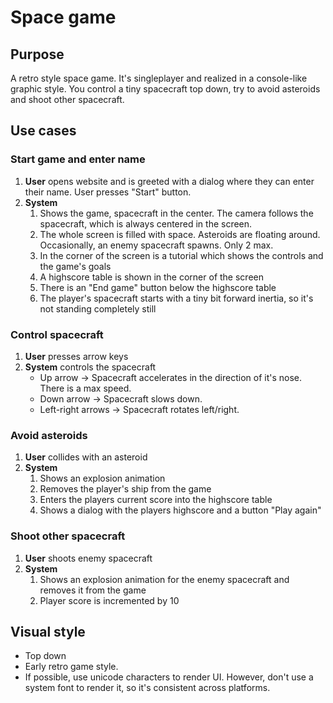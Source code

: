 # Space game

## Purpose

A retro style space game. It's singleplayer and realized in a console-like graphic style. You control a tiny spacecraft top down, try to avoid asteroids and shoot other spacecraft.

## Use cases

### Start game and enter name

1. **User** opens website and is greeted with a dialog where they can enter their name. User presses "Start" button.
2. **System**
    1. Shows the game, spacecraft in the center. The camera follows the spacecraft, which is always centered in the screen.
    2. The whole screen is filled with space. Asteroids are floating around. Occasionally, an enemy spacecraft spawns. Only 2 max.
    2. In the corner of the screen is a tutorial which shows the controls and the game's goals
    3. A highscore table is shown in the corner of the screen
    4. There is an "End game" button below the highscore table
    5. The player's spacecraft starts with a tiny bit forward inertia, so it's not standing completely still

### Control spacecraft

1. **User** presses arrow keys
2. **System** controls the spacecraft
    - Up arrow -> Spacecraft accelerates in the direction of it's nose. There is a max speed.
    - Down arrow -> Spacecraft slows down.
    - Left-right arrows -> Spacecraft rotates left/right.

### Avoid asteroids

1. **User** collides with an asteroid
2. **System**
    1. Shows an explosion animation
    2. Removes the player's ship from the game
    3. Enters the players current score into the highscore table
    4. Shows a dialog with the players highscore and a button "Play again"

### Shoot other spacecraft

1. **User** shoots enemy spacecraft
2. **System**
    1. Shows an explosion animation for the enemy spacecraft and removes it from the game
    2. Player score is incremented by 10

## Visual style

- Top down
- Early retro game style.
- If possible, use unicode characters to render UI. However, don't use a system font to render it, so it's consistent across platforms.